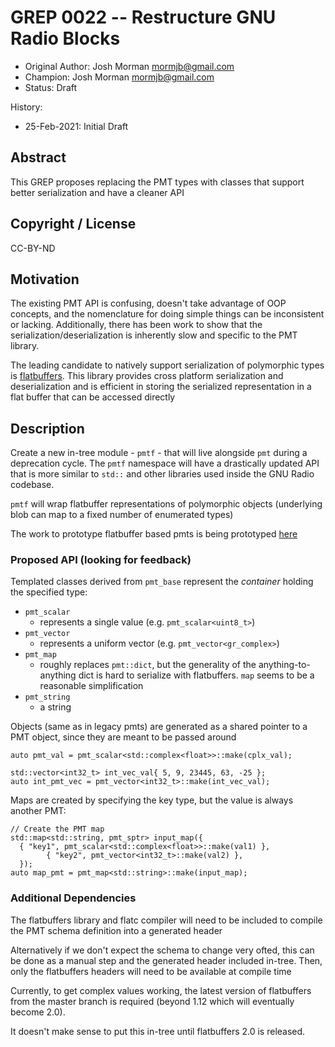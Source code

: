 # GREP 0022 -- Restructure GNU Radio Blocks

- Original Author: Josh Morman <mormjb@gmail.com>
- Champion: Josh Morman <mormjb@gmail.com>
- Status: Draft

History:

- 25-Feb-2021: Initial Draft

## Abstract

This GREP proposes replacing the PMT types with classes that support better 
serialization and have a cleaner API

## Copyright / License

CC-BY-ND

## Motivation

The existing PMT API is confusing, doesn't take advantage of OOP concepts, and
the nomenclature for doing simple things can be inconsistent or lacking.  Additionally,
there has been work to show that the serialization/deserialization is inherently slow
and specific to the PMT library.

The leading candidate to natively support serialization of polymorphic types is
[flatbuffers](https://google.github.io/flatbuffers/).  This library provides cross
platform serialization and deserialization and is efficient in storing the serialized
representation in a flat buffer that can be accessed directly

## Description

Create a new in-tree module - `pmtf` - that will live alongside `pmt` during a 
deprecation cycle.  The `pmtf` namespace will have a drastically updated API that
is more similar to `std::` and other libraries used inside the GNU Radio codebase.

`pmtf` will wrap flatbuffer representations of polymorphic objects (underlying
blob can map to a fixed number of enumerated types)

The work to prototype flatbuffer based pmts is being prototyped [here](https://github.com/gnuradio/newsched/tree/master/pmt)

### Proposed API (looking for feedback)

Templated classes derived from `pmt_base` represent the _container_ holding the specified
type:

- `pmt_scalar`
  - represents a single value (e.g. `pmt_scalar<uint8_t>`)
- `pmt_vector`
  - represents a uniform vector (e.g. `pmt_vector<gr_complex>`)
- `pmt_map`
  - roughly replaces `pmt::dict`, but the generality of the anything-to-anything
  dict is hard to serialize with flatbuffers.  `map` seems to be a reasonable simplification
- `pmt_string`
  - a string


Objects (same as in legacy pmts) are generated as a shared pointer to a PMT object, 
since they are meant to be passed around

```
auto pmt_val = pmt_scalar<std::complex<float>>::make(cplx_val);

std::vector<int32_t> int_vec_val{ 5, 9, 23445, 63, -25 };
auto int_pmt_vec = pmt_vector<int32_t>::make(int_vec_val);
```

Maps are created by specifying the key type, but the value is always another PMT:
```
// Create the PMT map
std::map<std::string, pmt_sptr> input_map({
  { "key1", pmt_scalar<std::complex<float>>::make(val1) },
        { "key2", pmt_vector<int32_t>::make(val2) },
  });
auto map_pmt = pmt_map<std::string>::make(input_map);
```

### Additional Dependencies

The flatbuffers library and flatc compiler will need to be included to compile the PMT schema definition into a generated header

Alternatively if we don't expect the schema to change very ofted, this can be done as a
manual step and the generated header included in-tree.  Then, only the flatbuffers headers
will need to be available at compile time

Currently, to get complex values working, the latest version of flatbuffers from the master
branch is required (beyond 1.12 which will eventually become 2.0).  

It doesn't make sense to put this in-tree until flatbuffers 2.0 is released. 
